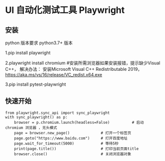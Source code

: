 <!--
 * @Descripttion: 
 * @Author: zlj
 * @Date: 2023-03-28 09:50:57
-->

# UI 自动化测试工具 Playwright

## 安装

python 版本要求 python3.7+ 版本

1.pip install playwright

2.playwright install chromium #安装所需浏览器如果安装报错，提示缺少Visual C++， 解决办法：
安装Microsoft Visual C++ Redistributable 2019，https://aka.ms/vs/16/release/VC_redist.x64.exe

3.pip install pytest-playwright 

## 快速开始

```
from playwright.sync_api import sync_playwright
with sync_playwright() as p:
    browser = p.chromium.launch(headless=False)          # 启动 chromium 浏览器 ，无头模式
    page = browser.new_page()              # 打开一个标签页
    page.goto("https://www.baidu.com")     # 打开百度地址
    page.wait_for_timeout(5000)            # 等待5秒
    print(page.title())                    # 打印当前页面title
    browser.close()                        # 关闭浏览器对象
```
